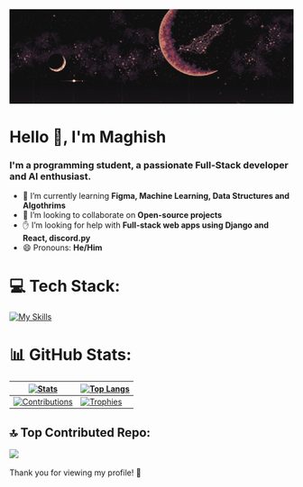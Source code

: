 <img src="./peakpx7.jpg">

<h1 align="start">Hello 👋, I'm Maghish</h1>
<h3 align="start">I'm a programming student, a passionate Full-Stack developer and AI enthusiast.</h3>

- 🌱 I’m currently learning **Figma, Machine Learning, Data Structures and Algothrims**
- 🤝 I’m looking to collaborate on **Open-source projects**
- ✋ I’m looking for help with **Full-stack web apps using Django and React, discord.py**
- 😄 Pronouns: **He/Him**

 
# 💻 Tech Stack:
[![My Skills](https://skillicons.dev/icons?i=py,django,mongodb,express,react,nodejs,typescript,next,firebase,vite,tailwind,html,css,js,graphql,vercel,md,vscode,git,docker&theme=dark)](https://skillicons.dev)

# 📊 GitHub Stats:
| <a href="#Maghish-stats"><picture><source srcset="https://github-readme-stats-git-masterrstaa-rickstaa.vercel.app/api?username=Maghish&theme=dracula&text_bold=false&hide_border=true&bg_color=00000000&show_icons=true&hide=issues,contribs&count_private=true&include_all_commits=true" media="(prefers-color-scheme: dark)" /><source srcset="https://github-readme-stats-git-masterrstaa-rickstaa.vercel.app/api?username=Maghish&theme=buefy&show_icons=true&hide_border=true&text_bold=false&hide=issues,contribs&count_private=true&include_all_commits=true&bg_color=00000000" media="(prefers-color-scheme: light), (prefers-color-scheme: no-preference)" /><img src="https://github-readme-stats-git-masterrstaa-rickstaa.vercel.app/api?username=Maghish&theme=buefy&show_icons=true&hide_border=true&text_bold=false&hide=issues,contribs&count_private=true&include_all_commits=true&bg_color=00000000" alt="Stats" /></picture></a> | <a href="#Maghish-stats"><picture><source srcset="https://github-readme-stats-git-masterrstaa-rickstaa.vercel.app/api/top-langs/?username=Maghish&layout=compact&theme=dracula&text_bold=false&hide_border=true&bg_color=00000000" media="(prefers-color-scheme: dark)" /><source srcset="https://github-readme-stats-git-masterrstaa-rickstaa.vercel.app/api/top-langs/?username=Maghish&layout=compact&theme=buefy&text_bold=false&hide_border=true&bg_color=00000000" media="(prefers-color-scheme: light), (prefers-color-scheme: no-preference)" /><img src="https://github-readme-stats-git-masterrstaa-rickstaa.vercel.app/api/top-langs/?username=Maghish&layout=compact&theme=buefy&text_bold=false&hide_border=true" alt="Top Langs" /></picture></a> |
| ------------- | ------------- |
| <a href="#Maghish-stats"><picture><source srcset="https://github-readme-streak-stats.herokuapp.com?user=Maghish&theme=dracula&border_radius=0&background=FFFFFF00&border=30363D&stroke=30363D&hide_border=true" media="(prefers-color-scheme: dark)" /><source srcset="https://github-readme-streak-stats.herokuapp.com?user=Maghish&theme=buefy&border_radius=0&background=FFFFFF00&border=D0D7DE&stroke=D0D7DE&hide_border=true" media="(prefers-color-scheme: light), (prefers-color-scheme: no-preference)" /><img src="https://github-readme-streak-stats.herokuapp.com?user=Maghish&theme=buefy&border_radius=0&background=FFFFFF00&border=D0D7DE&stroke=D0D7DE&hide_border=true" alt="Contributions" /></picture></a> | <a href="#Maghish-stats">![Trophies](https://github-profile-trophy.vercel.app/?username=Maghish&theme=dark_lover&row=2&column=3&rank=SECRET,SSS,SS,S,AAA,AA,A,B,C&no-frame=true&margin-w=6&margin-h=6&no-bg=true)</a> |


## 🔝 Top Contributed Repo:
![](https://github-contributor-stats.vercel.app/api?username=Maghish&limit=5&theme=dracula&bg_color=00000000&combine_all_yearly_contributions=true&hide_border=true)

Thank you for viewing my profile! 👋
